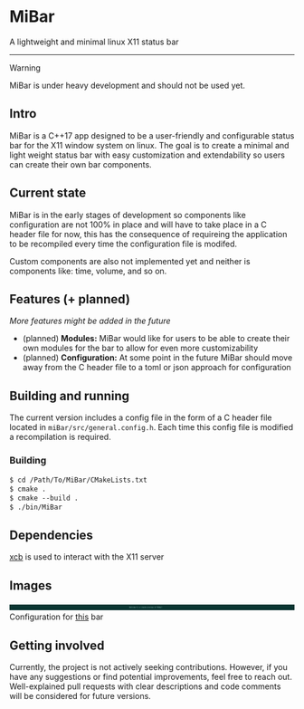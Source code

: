 # MiBar

A lightweight and minimal linux X11 status bar

---

> [!WARNING]
>
> MiBar is under heavy development and should not be used yet.

## Intro
MiBar is a C++17 app designed to be a user-friendly and configurable status bar for the X11 window system on linux. The goal is to create a minimal and light weight status bar with easy customization and extendability so users can create their own bar components.

## Current state
MiBar is in the early stages of development so components like configuration are not 100% in place and will have to take place in a C header file for now, this has the consequence of requireing the application to be recompiled every time the configuration file is modifed. 

Custom components are also not implemented yet and neither is components like: time, volume, and so on.

## Features (+ planned)

*More features might be added in the future*

* (planned) **Modules:** MiBar would like for users to be able to create their own modules for the bar to allow for even more customizability
* (planned) **Configuration:** At some point in the future MiBar should move away from the C header file to  a toml or json approach for configuration

## Building and running
The current version includes a config file in the form of a C header file located in ``miBar/src/general.config.h``. Each time this config file is modified a recompilation is required.

### Building
```
$ cd /Path/To/MiBar/CMakeLists.txt
$ cmake .
$ cmake --build .
$ ./bin/MiBar
```

## Dependencies
[xcb](https://xcb.freedesktop.org/) is used to interact with the X11 server

## Images
![DemoImage](./github_assets/DemoBar.png)
Configuration for [this](./src/general.config.h) bar

## Getting involved

Currently, the project is not actively seeking contributions. However, if you have any suggestions or find potential improvements, feel free to reach out. Well-explained pull requests with clear descriptions and code comments will be considered for future versions.
